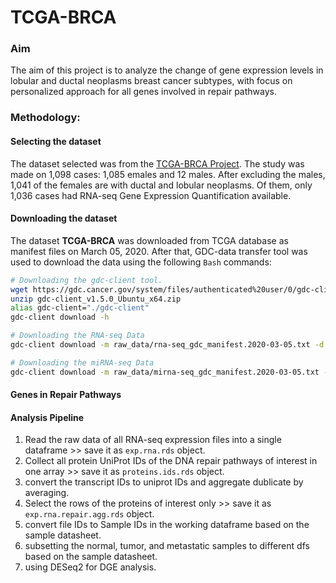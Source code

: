 # TCGA-BRCA

### Aim
The aim of this project is to analyze the change of gene expression levels in lobular and ductal neoplasms breast cancer subtypes, with focus on personalized approach for all genes involved in repair pathways. 

### Methodology:

#### Selecting the dataset
The dataset selected was from the [TCGA-BRCA Project](https://portal.gdc.cancer.gov/projects/TCGA-BRCA "TCGA-BRCA Project Page"). The study was made on 1,098 cases: 1,085 emales and 12 males. After excluding the males, 1,041 of the females are with ductal and lobular neoplasms. Of them, only 1,036 cases had RNA-seq Gene Expression Quantification available. 


#### Downloading the dataset
The dataset **TCGA-BRCA** was downloaded from TCGA database as manifest files on March 05, 2020.
After that, GDC-data transfer tool was used to download the data using the following `Bash` commands:

```bash
# Downloading the gdc-client tool.
wget https://gdc.cancer.gov/system/files/authenticated%20user/0/gdc-client_v1.5.0_Ubuntu_x64.zip 
unzip gdc-client_v1.5.0_Ubuntu_x64.zip
alias gdc-client="./gdc-client"
gdc-client download -h

# Downloading the RNA-seq Data
gdc-client download -m raw_data/rna-seq_gdc_manifest.2020-03-05.txt -d raw_data/RNA-seq/

# Downloading the miRNA-seq Data
gdc-client download -m raw_data/mirna-seq_gdc_manifest.2020-03-05.txt -d raw_data/miRNA-seq/
```

#### Genes in Repair Pathways

#### Analysis Pipeline
1. Read the raw data of all RNA-seq expression files into a single dataframe >> save it as `exp.rna.rds` object.
2. Collect all protein UniProt IDs of the DNA repair pathways of interest in one array >> save it as `proteins.ids.rds` object.
3. convert the transcript IDs to uniprot IDs and aggregate dublicate by averaging.
4. Select the rows of the proteins of interest only >> save it as `exp.rna.repair.agg.rds` object.
5. convert file IDs to Sample IDs in the working dataframe based on the sample datasheet.
6. subsetting the normal, tumor, and metastatic samples to different dfs based on the sample datasheet.
7. using DESeq2 for DGE analysis.
